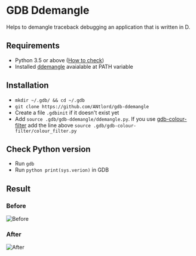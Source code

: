 # GDB Ddemangle

Helps to demangle traceback debugging an application that is written in D.

## Requirements

* Python 3.5 or above ([How to check](#check-python-version))
* Installed [ddemangle](https://github.com/dlang/tools/blob/master/ddemangle.d) avaialable at PATH variable

## Installation

* `mkdir ~/.gdb/ && cd ~/.gdb`
* `git clone https://github.com/ANtlord/gdb-ddemangle`
* Create a file `.gdbinit` if it doesn't exist yet
* Add `source .gdb/gdb-ddemangle/ddemangle.py`. If you use
  [gdb-colour-filter](https://github.com/daskol/gdb-colour-filter) add the line
  above `source .gdb/gdb-colour-filter/colour_filter.py`

## Check Python version

* Run `gdb`
* Run `python print(sys.verion)` in GDB

## Result

### Before

![Before](https://github.com/ANtlord/gdb-ddemangle/before.png)

### After

![After](https://github.com/ANtlord/gdb-ddemangle/after.png)
